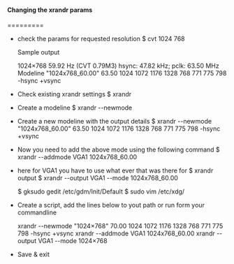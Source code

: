 #### Changing the xrandr params
=========


* check the params for requested resolution
	$ cvt 1024 768

	Sample output

	1024×768 59.92 Hz (CVT 0.79M3) hsync: 47.82 kHz; pclk: 63.50 MHz
	Modeline "1024x768_60.00" 63.50 1024 1072 1176 1328 768 771 775 798 -hsync +vsync

* Check existing xrandr settings
	$ xrandr

* Create a modeline
	$ xrandr --newmode <Modeline>

* Create a new modeline with the output details
	$ xrandr --newmode "1024x768_60.00"   63.50  1024 1072 1176 1328  768 771 775 798 -hsync +vsync

* Now you need to add the above mode using the following command
	$ xrandr --addmode VGA1 1024x768_60.00

* here for VGA1 you have to use what ever that was there for $ xrandr output
	$ xrandr --output VGA1 --mode 1024x768_60.00

	$ gksudo gedit /etc/gdm/Init/Default
	$ sudo vim /etc/xdg/
 
* Create a script, add the lines below to yout path or run form your commandline

	xrandr --newmode "1024×768" 70.00 1024 1072 1176 1328 768 771 775 798 -hsync +vsync
	xrandr --addmode VGA1 1024x768_60.00
	xrandr --output VGA1 --mode 1024×768

* Save & exit
